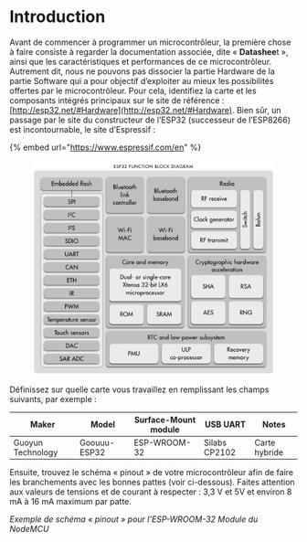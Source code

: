 # Introduction

Avant de commencer à programmer un microcontrôleur, la première chose à faire consiste à regarder la documentation associée, dite « **Datashee**t », ainsi que les caractéristiques et performances de ce microcontrôleur. Autrement dit, nous ne pouvons pas dissocier la partie Hardware de la partie Software qui a pour objectif d’exploiter au mieux les possibilités offertes par le microcontrôleur. Pour cela, identifiez la carte et les composants intégrés principaux sur le site de référence : [http://esp32.net/#Hardware](http://esp32.net/#Hardware). Bien sûr, un passage par le site du constructeur de l’ESP32 (successeur de l’ESP8266) est incontournable, le site d’Espressif :

{% embed url="https://www.espressif.com/en" %}

<figure><img src=".gitbook/assets/image.png" alt=""><figcaption></figcaption></figure>

Définissez sur quelle carte vous travaillez en remplissant les champs suivants, par exemple :

| Maker             | Model        | Surface-Mount module | USB  UART     | Notes         |
| ----------------- | ------------ | -------------------- | ------------- | ------------- |
| Guoyun Technology | Goouuu-ESP32 | ESP-WROOM-32         | Silabs CP2102 | Carte hybride |

Ensuite, trouvez le schéma « pinout » de votre microcontrôleur afin de faire les branchements avec les bonnes pattes (voir ci-dessous). Faites attention aux valeurs de tensions et de courant à respecter : 3,3 V et 5V et environ 8 mA à 16 mA maximum par patte.

_Exemple de schéma « pinout » pour l’ESP-WROOM-32 Module du NodeMCU_
